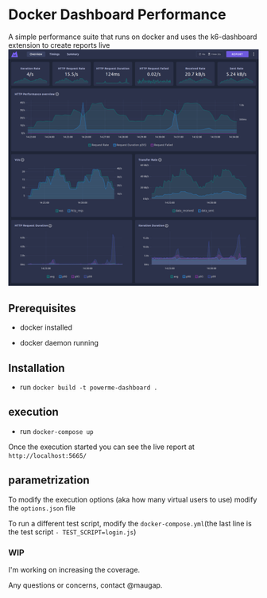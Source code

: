 # Docker Dashboard Performance

A simple performance suite that runs on docker and uses the k6-dashboard extension to create reports live
![k6 dashboard overview dark](/k6-dashboard-overview-dark.png#gh-dark-mode-only)

## Prerequisites

- docker installed

- docker daemon running

## Installation

- run `docker build -t powerme-dashboard .`

## execution

- run `docker-compose up`

Once the execution started you can see the live report at
`http://localhost:5665/`

## parametrization

To modify the execution options (aka how many virtual users to use) modify the `options.json` file

To run a different test script, modify the `docker-compose.yml`(the last line is the test script `- TEST_SCRIPT=login.js`)

### WIP

I'm working on increasing the coverage.

Any questions or concerns, contact @maugap.
